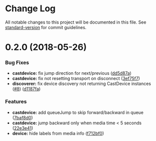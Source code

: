 # Change Log

All notable changes to this project will be documented in this file. See [standard-version](https://github.com/conventional-changelog/standard-version) for commit guidelines.

<a name="0.2.0"></a>
# 0.2.0 (2018-05-26)


### Bug Fixes

* **castdevice:** fix jump direction for next/previous ([dd5d87a](https://github.com/quintstoffers/neeo-driver-googlecast/commit/dd5d87a))
* **castdevice:** fix not resetting transport on disconnect ([3ef75f7](https://github.com/quintstoffers/neeo-driver-googlecast/commit/3ef75f7))
* **discoverer:** fix device discovery not returning CastDevice instances ([#8](https://github.com/quintstoffers/neeo-driver-googlecast/issues/8)) ([d1187fa](https://github.com/quintstoffers/neeo-driver-googlecast/commit/d1187fa))


### Features

* **castdevice:** add queueJump to skip forward/backward in queue ([7baf8d0](https://github.com/quintstoffers/neeo-driver-googlecast/commit/7baf8d0))
* **castdevice:** jump backward only when media time < 5 seconds ([22e3e41](https://github.com/quintstoffers/neeo-driver-googlecast/commit/22e3e41))
* **device:** hide labels from media info ([f712bf0](https://github.com/quintstoffers/neeo-driver-googlecast/commit/f712bf0))

